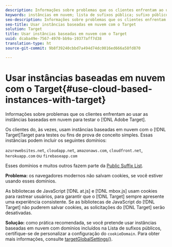 ```yaml
---
description: Informações sobre problemas que os clientes enfrentam ao usar as instâncias baseadas em nuvem para testar o Adobe Target.
keywords: instâncias em nuvem; lista de sufixos pública; sufixo público; cookie; cookie próprio; cookie próprio; azurewebsites.net; cloudapp.net; amazonaws.com; cloudfront.net; herokuapp.com; firebaseapp.com; targetGlobalSettings; cookieDomain
seo-description: Informações sobre problemas que os clientes enfrentam ao usar as instâncias baseadas em nuvem para testar o Adobe Target.
seo-title: Usar instâncias baseadas em nuvem com o Target
solution: Target
title: Usar instâncias baseadas em nuvem com o Target
uuid: dcaba49e-7567-4970-bb9a-19377aff7d38
translation-type: ht
source-git-commit: 9b8f39240cbbd7a494d74dc0016ed666a58fd870

---
```



# Usar instâncias baseadas em nuvem com o Target{#use-cloud-based-instances-with-target}

Informações sobre problemas que os clientes enfrentam ao usar as instâncias baseadas em nuvem para testar o [!DNL Adobe Target].

Os clientes do, às vezes, usam instâncias baseadas em nuvem com o [!DNL Target]Target para testes ou fins de prova de conceito simples. Essas instâncias podem incluir os seguintes domínios:

`azurewebsites.net`, `cloudapp.net`, `amazonaws.com`, `cloudfront.net`, `herokuapp.com` ou `firebaseapp.com`

Esses domínios e muitos outros fazem parte da [Public Suffix List](https://publicsuffix.org/list/public_suffix_list.dat).

**Problema:** os navegadores modernos não salvam cookies, se você estiver usando esses domínios.

As bibliotecas de JavaScript [!DNL at.js] e [!DNL mbox.js] usam cookies para rastrear usuários, para garantir que o [!DNL Target] sempre apresente uma experiência consistente. Se as bibliotecas de JavaScript do [!DNL Target] não puderem salvar cookies, as solicitações do [!DNL Target] serão desativadas.

**Solução:** como prática recomendada, se você pretende usar instâncias baseadas em nuvem com domínios incluídos na Lista de sufixos públicos, certifique-se de personalizar a configuração do `cookieDomain`. Para obter mais informações, consulte [targetGlobalSettings()](/help/c-implementing-target/c-implementing-target-for-client-side-web/targetgobalsettings.md).
